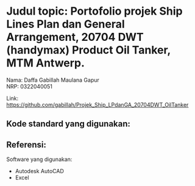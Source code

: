 # Judul topic: Portofolio projek Ship Lines Plan dan General Arrangement, 20704 DWT (handymax) Product Oil Tanker, MTM Antwerp.
Nama: Daffa Gabillah Maulana Gapur<br>
NRP: 0322040051<br>

Link: https://github.com/gabillah/Projek_Ship_LPdanGA_20704DWT_OilTanker

Kode standard yang digunakan:
- 

Referensi:
- 

Software yang digunakan:
- Autodesk AutoCAD
- Excel